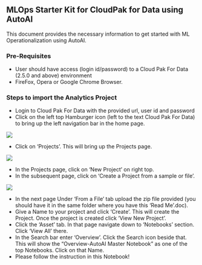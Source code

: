 ## MLOps Starter Kit for CloudPak for Data using AutoAI

This document provides the necessary information to get started with ML Operationalization using AutoAI.


### Pre-Requisites

+ User should have access (login id/password) to a Cloud Pak For Data (2.5.0 and above) environment
+ FireFox, Opera or Google Chrome Browser.


### Steps to import the Analytics Project

+ Login to Cloud Pak For Data with the provided url, user id and password
+ Click on the left top Hamburger icon (left to the text Cloud Pak For Data) to bring up the left navigation bar in the home page.


![](Images/images1.png)

+ Click on ‘Projects’. This will bring up the Projects page.

![](Images/images2.png)

+ In the Projects page, click on ‘New Project’ on right top.
+ In the subsequent page, click on ‘Create a Project from a sample or file’.

![](Images/images3.png)


+ In the next page Under ‘From a File’ tab upload the zip file provided (you should have it in the same folder where you have this ‘Read Me’.doc). 
+ Give a Name to your project and click ‘Create’. This will create the Project. Once the project is created click ‘View New Project’.
+ Click the ‘Asset’ tab. In that page navigate down to ‘Notebooks’ section. Click ‘View All’ there.
+ In the Search bar enter ‘Overview’. Click the Search icon beside that. This will show the “Overview-AutoAI Master Notebook” as one of the top Notebooks. Click on that Name.
+ Please follow the instruction in this Notebook!  
